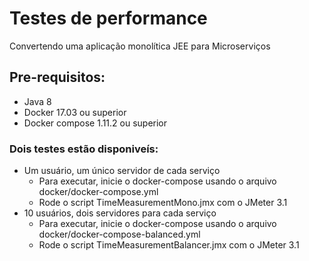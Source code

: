 # Testes de performance
Convertendo uma aplicação monolítica JEE para Microserviços

## Pre-requisitos:
- Java 8
- Docker 17.03 ou superior
- Docker compose 1.11.2 ou superior

### Dois testes est&atilde;o disponive&iacute;s:
- Um usu&aacute;rio, um &uacute;nico servidor de cada servi&ccedil;o
    - Para executar, inicie o docker-compose usando o arquivo docker/docker-compose.yml
    - Rode o script TimeMeasurementMono.jmx com o JMeter 3.1
- 10 usu&aacute;rios, dois servidores para cada servi&ccedil;o
    - Para executar, inicie o docker-compose usando o arquivo docker/docker-compose-balanced.yml
    - Rode o script TimeMeasurementBalancer.jmx com o JMeter 3.1

